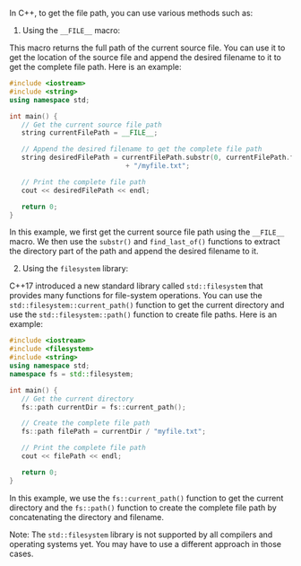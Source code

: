 In C++, to get the file path, you can use various methods such as:

1. Using the `__FILE__` macro:

This macro returns the full path of the current source file. You can use it to get the location of the source file and append the desired filename to it to get the complete file path. Here is an example:

```cpp
#include <iostream>
#include <string>
using namespace std;

int main() {
   // Get the current source file path
   string currentFilePath = __FILE__;

   // Append the desired filename to get the complete file path
   string desiredFilePath = currentFilePath.substr(0, currentFilePath.find_last_of("\\/"))
                             + "/myfile.txt";

   // Print the complete file path
   cout << desiredFilePath << endl;

   return 0;
}
```

In this example, we first get the current source file path using the `__FILE__` macro. We then use the `substr()` and `find_last_of()` functions to extract the directory part of the path and append the desired filename to it.

2. Using the `filesystem` library:

C++17 introduced a new standard library called `std::filesystem` that provides many functions for file-system operations. You can use the `std::filesystem::current_path()` function to get the current directory and use the `std::filesystem::path()` function to create file paths. Here is an example:

```cpp
#include <iostream>
#include <filesystem>
#include <string>
using namespace std;
namespace fs = std::filesystem;

int main() {
   // Get the current directory
   fs::path currentDir = fs::current_path();

   // Create the complete file path
   fs::path filePath = currentDir / "myfile.txt";

   // Print the complete file path
   cout << filePath << endl;

   return 0;
}
```

In this example, we use the `fs::current_path()` function to get the current directory and the `fs::path()` function to create the complete file path by concatenating the directory and filename.

Note: The `std::filesystem` library is not supported by all compilers and operating systems yet. You may have to use a different approach in those cases.